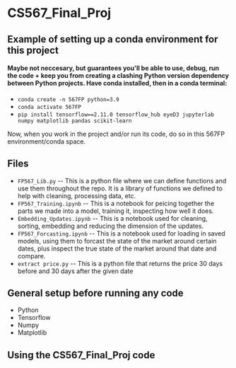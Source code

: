 # CS567_Final_Proj

## Example of setting up a conda environment for this project
#### Maybe not neccesary, but guarantees you'll be able to use, debug, run the code + keep you from creating a clashing Python version dependency between Python projects. Have conda installed, then in a conda terminal:
* `conda create -n 567FP python=3.9`
* `conda activate 567FP`
* `pip install tensorflow==2.11.0 tensorflow_hub eyeD3 jupyterlab numpy matplotlib pandas scikit-learn`

Now, when you work in the project and/or run its code, do so in this 567FP environment/conda space.

## Files
* `FP567_Lib.py` -- This is a python file where we can define functions and use them throughout the repo. It is a library of functions we defined to help with cleaning, processing data, etc.
* `FP567_Training.ipynb` -- This is a notebook for peicing together the parts we made into a model, training it, inspecting how well it does.
* `Embedding_Updates.ipynb` -- This is a notebook used for cleaning, sorting, embedding and reducing the dimension of the updates.
* `FP567_Forcasting.ipynb` -- This is a notebook used for loading in saved models, using them to forcast the state of the market around certain dates, plus inspect the true state of the market around that date and compare.
* `extract price.py` -- This is a python file that returns the price 30 days before and 30 days after the given date
## General setup before running any code
* Python
* Tensorflow
* Numpy
* Matplotlib
## Using the CS567_Final_Proj code
